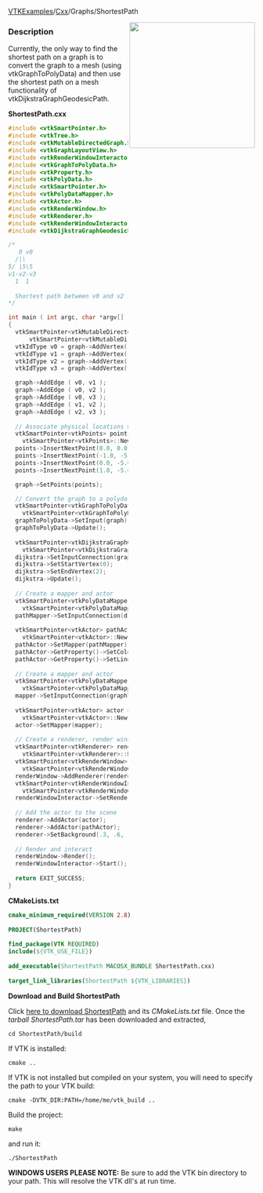[VTKExamples](/index/)/[Cxx](/Cxx)/Graphs/ShortestPath

<img align="right" src="https://github.com/lorensen/VTKExamples/blob/gh-pages/Testing/Baseline/Graphs/TestShortestPath.png?raw=true" width="256" />

### Description
Currently, the only way to find the shortest path on a graph is to convert the graph to a mesh (using vtkGraphToPolyData) and then use the shortest path on a mesh functionality of vtkDijkstraGraphGeodesicPath.

**ShortestPath.cxx**
```c++
#include <vtkSmartPointer.h>
#include <vtkTree.h>
#include <vtkMutableDirectedGraph.h>
#include <vtkGraphLayoutView.h>
#include <vtkRenderWindowInteractor.h>
#include <vtkGraphToPolyData.h>
#include <vtkProperty.h>
#include <vtkPolyData.h>
#include <vtkSmartPointer.h>
#include <vtkPolyDataMapper.h>
#include <vtkActor.h>
#include <vtkRenderWindow.h>
#include <vtkRenderer.h>
#include <vtkRenderWindowInteractor.h>
#include <vtkDijkstraGraphGeodesicPath.h>

/*
   O v0
  /|\
5/ |5\5
v1-v2-v3 
  1  1
  
  Shortest path between v0 and v2 should be 5
*/

int main ( int argc, char *argv[] )
{
  vtkSmartPointer<vtkMutableDirectedGraph> graph = 
      vtkSmartPointer<vtkMutableDirectedGraph>::New();
  vtkIdType v0 = graph->AddVertex();
  vtkIdType v1 = graph->AddVertex();
  vtkIdType v2 = graph->AddVertex();
  vtkIdType v3 = graph->AddVertex();

  graph->AddEdge ( v0, v1 );
  graph->AddEdge ( v0, v2 );
  graph->AddEdge ( v0, v3 );
  graph->AddEdge ( v1, v2 );
  graph->AddEdge ( v2, v3 );
  
  // Associate physical locations with the vertices
  vtkSmartPointer<vtkPoints> points =
    vtkSmartPointer<vtkPoints>::New();
  points->InsertNextPoint(0.0, 0.0, 0.0);
  points->InsertNextPoint(-1.0, -5.0, 0.0);
  points->InsertNextPoint(0.0, -5.0, 0.0);
  points->InsertNextPoint(1.0, -5.0, 0.0);

  graph->SetPoints(points);

  // Convert the graph to a polydata
  vtkSmartPointer<vtkGraphToPolyData> graphToPolyData = 
    vtkSmartPointer<vtkGraphToPolyData>::New();
  graphToPolyData->SetInput(graph);
  graphToPolyData->Update();
  
  vtkSmartPointer<vtkDijkstraGraphGeodesicPath> dijkstra = 
    vtkSmartPointer<vtkDijkstraGraphGeodesicPath>::New();
  dijkstra->SetInputConnection(graphToPolyData->GetOutputPort());
  dijkstra->SetStartVertex(0);
  dijkstra->SetEndVertex(2);
  dijkstra->Update();
  
  // Create a mapper and actor
  vtkSmartPointer<vtkPolyDataMapper> pathMapper = 
    vtkSmartPointer<vtkPolyDataMapper>::New();
  pathMapper->SetInputConnection(dijkstra->GetOutputPort());
 
  vtkSmartPointer<vtkActor> pathActor = 
    vtkSmartPointer<vtkActor>::New();
  pathActor->SetMapper(pathMapper);
  pathActor->GetProperty()->SetColor(1,0,0); // Red
  pathActor->GetProperty()->SetLineWidth(4);
    
  // Create a mapper and actor
  vtkSmartPointer<vtkPolyDataMapper> mapper = 
    vtkSmartPointer<vtkPolyDataMapper>::New();
  mapper->SetInputConnection(graphToPolyData->GetOutputPort());
 
  vtkSmartPointer<vtkActor> actor = 
    vtkSmartPointer<vtkActor>::New();
  actor->SetMapper(mapper);
 
  // Create a renderer, render window, and interactor
  vtkSmartPointer<vtkRenderer> renderer = 
    vtkSmartPointer<vtkRenderer>::New();
  vtkSmartPointer<vtkRenderWindow> renderWindow = 
    vtkSmartPointer<vtkRenderWindow>::New();
  renderWindow->AddRenderer(renderer);
  vtkSmartPointer<vtkRenderWindowInteractor> renderWindowInteractor = 
    vtkSmartPointer<vtkRenderWindowInteractor>::New();
  renderWindowInteractor->SetRenderWindow(renderWindow);
 
  // Add the actor to the scene
  renderer->AddActor(actor);
  renderer->AddActor(pathActor);
  renderer->SetBackground(.3, .6, .3); // Background color green
 
  // Render and interact
  renderWindow->Render();
  renderWindowInteractor->Start();
  
  return EXIT_SUCCESS;
}
```
**CMakeLists.txt**
```cmake
cmake_minimum_required(VERSION 2.8)
 
PROJECT(ShortestPath)
 
find_package(VTK REQUIRED)
include(${VTK_USE_FILE})
 
add_executable(ShortestPath MACOSX_BUNDLE ShortestPath.cxx)
 
target_link_libraries(ShortestPath ${VTK_LIBRARIES})
```

**Download and Build ShortestPath**

Click [here to download ShortestPath](https://github.com/lorensen/VTKWikiExamplesTarballs/raw/master/ShortestPath.tar) and its *CMakeLists.txt* file.
Once the *tarball ShortestPath.tar* has been downloaded and extracted,
```
cd ShortestPath/build 
```
If VTK is installed:
```
cmake ..
```
If VTK is not installed but compiled on your system, you will need to specify the path to your VTK build:
```
cmake -DVTK_DIR:PATH=/home/me/vtk_build ..
```
Build the project:
```
make
```
and run it:
```
./ShortestPath
```
**WINDOWS USERS PLEASE NOTE:** Be sure to add the VTK bin directory to your path. This will resolve the VTK dll's at run time.


